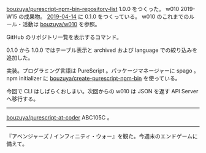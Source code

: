 [bouzuya/purescript-npm-bin-repository-list][] 1.0.0 をつくった。 w010 2019-W15 の成果物。 [2019-04-14][] に 0.1.0 をつくっている。 w010 のこれまでのルール・活動は [bouzuya/w010][] を参照。

GitHub のリポジトリ一覧を表示するコマンド。

0.1.0 から 1.0.0 ではテーブル表示と archived および language での絞り込みを追加した。

実装。プログラミング言語は PureScript 。パッケージマネージャーに spago 。 npm initializer に [bouzuya/create-purescript-npm-bin][] を使っている。

今回で CLI はしばらくおしまい。次回からの w010 は JSON を返す API Server へ移行する。

---

[bouzuya/purescript-at-coder][] ABC105C 。

---

『アベンジャーズ / インフィニティ・ウォー』を観た。今週末のエンドゲームに備えて。

[bouzuya/purescript-npm-bin-repository-list]: https://github.com/bouzuya/purescript-npm-bin-repository-list
[2019-04-14]: https://blog.bouzuya.net/2019/04/14/
[bouzuya/w010]: https://github.com/bouzuya/w010
[bouzuya/create-purescript-npm-bin]: https://github.com/bouzuya/create-purescript-npm-bin
[bouzuya/purescript-at-coder]: https://github.com/bouzuya/purescript-at-coder
